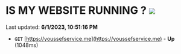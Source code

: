 # IS MY WEBSITE RUNNING ? [![](https://img.shields.io/static/v1?label=Sponsor&message=%E2%9D%A4&logo=GitHub&color=%23fe8e86)](https://github.com/sponsors/<username>)

Last updated: **6/1/2023, 10:51:16 PM**

- `GET` [https://youssefservice.me](https://youssefservice.me) - **Up** (1048ms)
